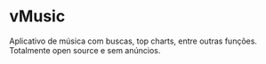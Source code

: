 # vMusic

Aplicativo de música com buscas, top charts, entre outras funções. Totalmente open source e sem anúncios.
